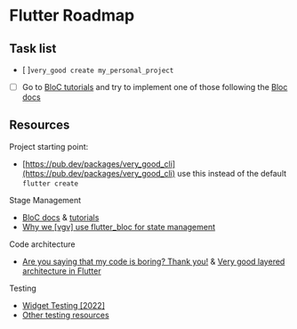 # Flutter Roadmap

## Task list

* [ ]`very_good create my_personal_project`
* [ ] Go to [BloC tutorials](https://bloclibrary.dev/#/fluttertodostutorial) and try to implement one of those following the [Bloc docs](https://bloclibrary.dev/#/fluttertodostutorial)

## Resources

Project starting point:

- [https://pub.dev/packages/very_good_cli](https://pub.dev/packages/very_good_cli) use this instead of the default `flutter create`

Stage Management

- [BloC docs](https://bloclibrary.dev/#/gettingstarted) & [tutorials](https://bloclibrary.dev/#/fluttertodostutorial)
- [Why we [vgv] use flutter_bloc for state management](https://verygood.ventures/blog/why-we-use-flutter-bloc)

Code architecture

- [Are you saying that my code is boring? Thank you!](https://verygood.ventures/blog/boring-code-part-1) & [Very good layered architecture in Flutter](https://verygood.ventures/blog/very-good-flutter-architecture)

Testing

- [Widget Testing [2022]](https://www.youtube.com/watch?v=aReBbQgLjtk)
- [Other testing resources](https://verygood.ventures/blog/flutter-testing-resources)
